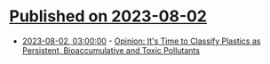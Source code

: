 # [Published on 2023-08-02](index.md)

* [2023-08-02, 03:00:00](https://soylentnews.org/article.pl?sid=23/07/31/0336259&from=rss) - [Opinion: It's Time to Classify Plastics as Persistent, Bioaccumulative and Toxic Pollutants](https://soylentnews.org/article.pl?sid=23/07/31/0336259&from=rss)
